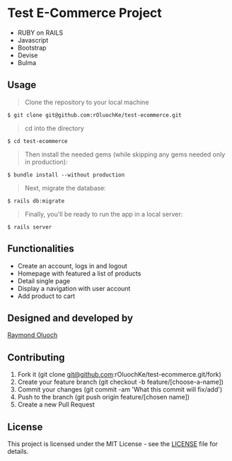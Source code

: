 # Test E-Commerce Project

- RUBY on RAILS
- Javascript
- Bootstrap
- Devise
- Bulma

## Usage

> Clone the repository to your local machine

```
$ git clone git@github.com:rOluochKe/test-ecommerce.git
```

> cd into the directory

```
$ cd test-ecommerce
```

> Then install the needed gems (while skipping any gems needed only in production):

```
$ bundle install --without production
```

> Next, migrate the database:

```
$ rails db:migrate
```

> Finally, you'll be ready to run the app in a local server:

```
$ rails server
```

## Functionalities

- Create an account, logs in and logout
- Homepage with featured a list of products
- Detail single page
- Display a navigation with user account
- Add product to cart

## Designed and developed by

[Raymond Oluoch](https://github.com/rOluochKe)

## Contributing

1. Fork it (git clone git@github.com:rOluochKe/test-ecommerce.git/fork)
2. Create your feature branch (git checkout -b feature/[choose-a-name])
3. Commit your changes (git commit -am 'What this commit will fix/add')
4. Push to the branch (git push origin feature/[chosen name])
5. Create a new Pull Request

## License

This project is licensed under the MIT License - see the [LICENSE](./LICENSE.md) file for details.